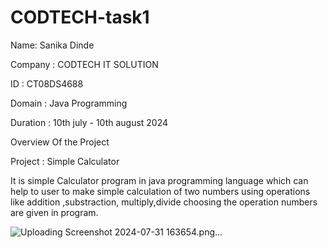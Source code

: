 # CODTECH-task1
Name: Sanika Dinde

Company : CODTECH IT SOLUTION

ID : CT08DS4688 

Domain : Java Programming

Duration : 10th july - 10th august 2024

Overview Of the Project

Project : Simple Calculator

It is simple Calculator program in java programming language which can
help to user to make simple  calculation of two numbers using operations like addition ,substraction, multiply,divide choosing the operation numbers are given in program.

![Uploading Screenshot 2024-07-31 163654.png…]()




